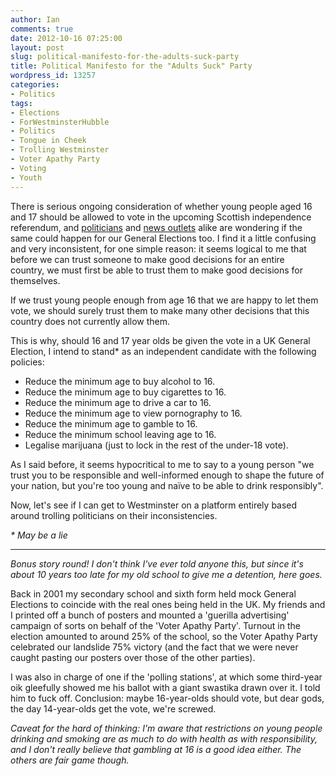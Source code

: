 ```yaml
---
author: Ian
comments: true
date: 2012-10-16 07:25:00
layout: post
slug: political-manifesto-for-the-adults-suck-party
title: Political Manifesto for the "Adults Suck" Party
wordpress_id: 13257
categories:
- Politics
tags:
- Elections
- ForWestminsterHubble
- Politics
- Tongue in Cheek
- Trolling Westminster
- Voter Apathy Party
- Voting
- Youth
---
```


There is serious ongoing consideration of whether young people aged 16 and 17 should be allowed to vote in the upcoming Scottish independence referendum, and [politicians](https://mobile.twitter.com/tom_watson/status/257895938859876352) and [news outlets](http://www.bbc.co.uk/news/uk-19908031) alike are wondering if the same could happen for our General Elections too. I find it a little confusing and very inconsistent, for one simple reason: it seems logical to me that before we can trust someone to make good decisions for an entire country, we must first be able to trust them to make good decisions for themselves.

If we trust young people enough from age 16 that we are happy to let them vote, we should surely trust them to make many other decisions that this country does not currently allow them.

This is why, should 16 and 17 year olds be given the vote in a UK General Election, I intend to stand* as an independent candidate with the following policies:

  * Reduce the minimum age to buy alcohol to 16.
  * Reduce the minimum age to buy cigarettes to 16. 
  * Reduce the minimum age to drive a car to 16. 
  * Reduce the minimum age to view pornography to 16. 
  * Reduce the minimum age to gamble to 16. 
  * Reduce the minimum school leaving age to 16. 
  * Legalise marijuana (just to lock in the rest of the under-18 vote). 

As I said before, it seems hypocritical to me to say to a young person "we trust you to be responsible and well-informed enough to shape the future of your nation, but you're too young and naïve to be able to drink responsibly". 

Now, let's see if I can get to Westminster on a platform entirely based around trolling politicians on their inconsistencies.
  

_* May be a lie_

--------------------

_Bonus story round! I don't think I've ever told anyone this, but since it's about 10 years too late for my old school to give me a detention, here goes._

Back in 2001 my secondary school and sixth form held mock General Elections to coincide with the real ones being held in the UK. My friends and I printed off a bunch of posters and mounted a 'guerilla advertising' campaign of sorts on behalf of the 'Voter Apathy Party'. Turnout in the election amounted to around 25% of the school,  so the Voter Apathy Party celebrated our landslide 75% victory (and the fact that we were never caught pasting our posters over those of the other parties).

I was also in charge of one if the 'polling stations', at which some third-year oik gleefully showed me his ballot with a giant swastika drawn over it. I told him to fuck off. Conclusion: maybe 16-year-olds should vote, but dear gods, the day 14-year-olds get the vote, we're screwed.

<em>Caveat for the hard of thinking: I'm aware that restrictions on young people drinking and smoking are as much to do with health as with responsibility, and I don't really believe that gambling at 16 is a good idea either. The others are fair game though.</em>
